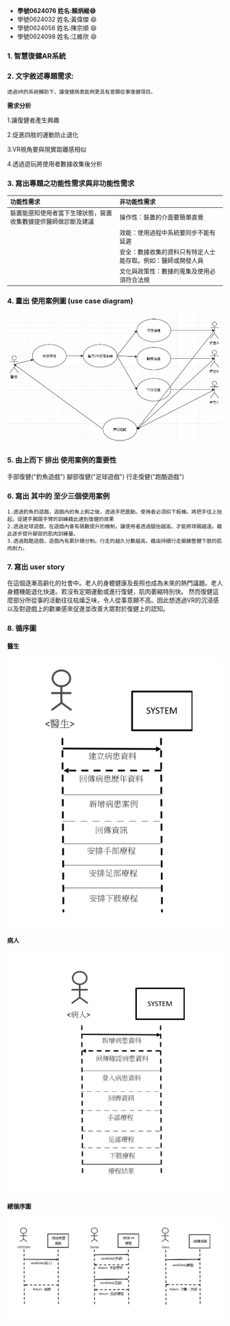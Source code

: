 
* **學號0624076 姓名:賴炳維:smile:**
* 學號0624032 姓名:黃偉傑 :smile:
* 學號0624058 姓名:陳宗順 :smile:
* 學號0624098 姓名:江維欣 :smile:

### 1. 智慧復健AR系統
### 2. 文字敘述專題需求:
   `透過VR的系統輔助下，讓復健病患能夠更具有意願從事復健項目。`
   
   **需求分析**
   
   1.讓復健者產生興趣
   
   2.促進四肢的運動防止退化
   
   3.VR視角要與現實距離感相似
   
   4.透過遊玩將使用者數據收集後分析

### 3. 寫出專題之功能性需求與非功能性需求

   | 功能性需求 |非功能性需求|
   | :----- |:-----|
   | 裝置能感知使用者當下生理狀態，裝置收集數據提供醫師做診斷及建議| 操作性：裝置的介面要簡單直覺 |
   | | 效能：使用過程中系統要同步不能有延遲|
   |  |安全：數據收集的資料只有特定人士能存取。例如：醫師或開發人員 |
   | | 文化與政策性：數據的蒐集及使用必須符合法規|




### 4. 畫出 使用案例圖 (use case diagram)
   ![relation](使用範例圖.png "案例圖")
### 5. 由上而下 排出 使用案例的重要性
   手部復健("釣魚遊戲")
   腳部復健("足球遊戲")
   行走復健("跑酷遊戲")
### 6. 寫出 其中的 至少三個使用案例
    1.透過釣魚的遊戲，遊戲內的魚上鉤之後，透過手把震動。使用者必須扣下板機。將把手往上抬起。促建手腕跟手臂的訓練藉此達到復健的效果
    2.透過足球遊戲，在遊戲內會有碼數提升的機制，讓使用者透過腿抬越高。才能將球踢越遠。藉此逐步提升腳部的肌肉訓練量。
    3.透過跑酷遊戲，遊戲內有累計積分制。行走的越久分數越高。藉由持續行走鍛鍊整體下肢的肌肉耐力。
### 7. 寫出 user story
在這個逐漸高齡化的社會中。老人的身體健康及長照也成為未來的熱門議題。老人身體機能退化快速。若沒有定期運動或進行復健，肌肉萎縮特別快。
然而復健這麼部分所從事的活動往往枯燥乏味，令人從事意願不高。因此想透過VR的沉浸感以及對遊戲上的歡樂感來促進並改善大眾對於復健上的認知。
### 8. 循序圖
#### 醫生

![relation](doc1.jpg "循序圖")

#### 病人

![relation](doc2.jpg "循序圖")

#### 總循序圖

![relation](pic1234.jpg "循序圖")
